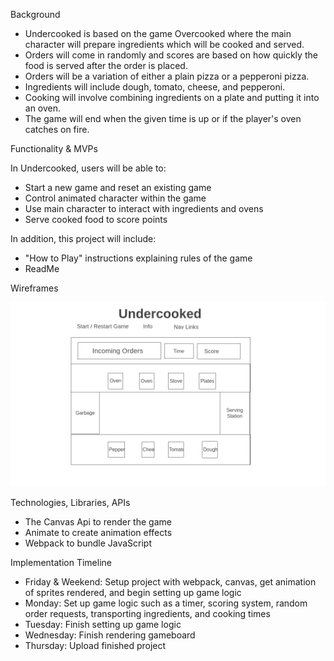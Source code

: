 Background
* Undercooked is based on the game Overcooked where the main character will prepare ingredients which will be cooked and served. 
* Orders will come in randomly and scores are based on how quickly the food is served after the order is placed.  
* Orders will be a variation of either a plain pizza or a pepperoni pizza.
* Ingredients will include dough, tomato, cheese, and pepperoni.  
* Cooking will involve combining ingredients on a plate and putting it into an oven.
* The game will end when the given time is up or if the player's oven catches on fire.

Functionality & MVPs

In Undercooked, users will be able to:
* Start a new game and reset an existing game
* Control animated character within the game
* Use main character to interact with ingredients and ovens
* Serve cooked food to score points

In addition, this project will include:
* "How to Play" instructions explaining rules of the game
* ReadMe

Wireframes

![Undercooked wireframe](/wireframe.png)

Technologies, Libraries, APIs
* The Canvas Api to render the game
* Animate to create animation effects
* Webpack to bundle JavaScript

Implementation Timeline
* Friday & Weekend: Setup project with webpack, canvas, get animation of sprites rendered, and begin setting up game logic
* Monday: Set up game logic such as a timer, scoring system, random order requests, transporting ingredients, and cooking times
* Tuesday: Finish setting up game logic
* Wednesday: Finish rendering gameboard
* Thursday: Upload finished project

